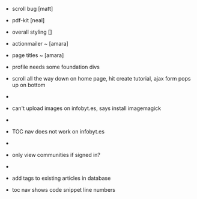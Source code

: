 - scroll bug                                          [matt]
- pdf-kit                                             [neal]
- overall styling                                     []
- actionmailer ~                                      [amara]
- page titles ~                                       [amara]

- profile needs some foundation divs

- scroll all the way down on home page, hit create tutorial, ajax form pops up on bottom
- 
- can't upload images on infobyt.es, says install imagemagick
- 
- TOC nav does not work on infobyt.es
- 
- only view communities if signed in?
- 
- add tags to existing articles in database

- toc nav shows code snippet line numbers
